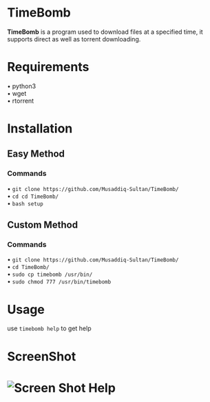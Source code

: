 # TimeBomb
<b>TimeBomb</b> is a program used to download files at a specified time, it supports direct as well as torrent downloading.

<h1>Requirements</h1>
<p>
• python3<br>
• wget<br>
• rtorrent
</p>

<h1>Installation</h1>
<h2>Easy Method</h2>
<h3>Commands</h3>
<p>
• <code>git clone https://github.com/Musaddiq-Sultan/TimeBomb/</code><br>
• <code>cd cd TimeBomb/</code><br>
• <code>bash setup</code>
</p>

<h2>Custom Method</h2>
<h3>Commands</h3>
<p>
• <code>git clone https://github.com/Musaddiq-Sultan/TimeBomb/</code><br>
• <code>cd TimeBomb/</code><br>
• <code>sudo cp timebomb /usr/bin/</code><br>
• <code>sudo chmod 777 /usr/bin/timebomb</code>
</p>

<h1>Usage</h1>
<p>
use <code>timebomb help</code> to get help
</p>

<h1>ScreenShot<h1>
<img src="https://i.postimg.cc/jjTmcGbC/screenshot01.png" alt="Screen Shot Help">

